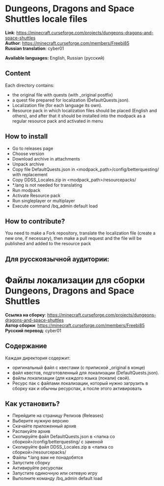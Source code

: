 # Dungeons, Dragons and Space Shuttles locale files


**Link**: https://minecraft.curseforge.com/projects/dungeons-dragons-and-space-shuttles  
**Author**: https://minecraft.curseforge.com/members/Freebi85  
**Russian translation**: cyber01  

**Available languages:** English, Russian (русский)

## Content
Еach directory contains:

 - the original file with quests (with _original postfix)
 - a quest file prepared for localization (DefaultQuests.json).
 - Localization file (for each language its own).
 - Resource pack in which localization files should be placed (English and others), and after that it should be installed into the modpack as a regular resource pack and activated in menu

## How to install

 - Go to releases page
 - Choose version
 - Download archive in attachments
 - Unpack archive
 - Copy file DefaultQuests.json in <modpack_path>/config/betterquesting/ with replacement
 - Copy DDSS_Locales.zip in <modpack_path>/resourcepacks/
 - *.lang is not needed for translating
 - Run modpack
 - Activate Resource pack
 - Run singleplayer or multiplayer
 - Execute command /bq_admin default load

## How to contribute?

You need to make a Fork repository, translate the localization file (create a new one, if necessary), then make a pull request and the file will be published and added to the resource pack


## Для русскоязычной аудитории:
# Файлы локализации для сборки Dungeons, Dragons and Space Shuttles

**Ссылка на сборку**: https://minecraft.curseforge.com/projects/dungeons-dragons-and-space-shuttles  
**Автор сборки**: https://minecraft.curseforge.com/members/Freebi85  
**Русский перевод**: cyber01  

## Содержание
Каждая директория содержит:

 - оригинальный файл с квестами (с припиской _original в конце)
 - файл квестов, подготовленный для локализации (DefaultQuests.json).
 - файлы локализации (для каждого языка (локали) свой).
 - Ресурс пак с файлами локализации, который нужно загрузить в сборку как и обычны ресурспак, а после этого активировать

## Как установить?

 - Перейдите на страницу Релизов (Releases)
 - Выберите нужную версию
 - Скачайте приложенный архив
 - Распакуйте архив
 - Скопируйте файл DefaultQuests.json в <папка со сборкой>/config/betterquesting/ с заменой
 - Скопируйте файл DDSS_Locales.zip в <папка со сборкой>/resourcepacks/
 - Файлы *.lang вам не понадобятся
 - Запустите сборку
 - Активируйте ресурспак
 - Запустите одиночную или сетевую игру
 - Выполните команду /bq_admin default load
